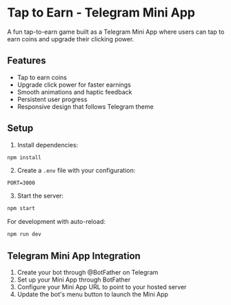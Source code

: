 # Tap to Earn - Telegram Mini App

A fun tap-to-earn game built as a Telegram Mini App where users can tap to earn coins and upgrade their clicking power.

## Features
- Tap to earn coins
- Upgrade click power for faster earnings
- Smooth animations and haptic feedback
- Persistent user progress
- Responsive design that follows Telegram theme

## Setup

1. Install dependencies:
```bash
npm install
```

2. Create a `.env` file with your configuration:
```
PORT=3000
```

3. Start the server:
```bash
npm start
```

For development with auto-reload:
```bash
npm run dev
```

## Telegram Mini App Integration

1. Create your bot through @BotFather on Telegram
2. Set up your Mini App through BotFather
3. Configure your Mini App URL to point to your hosted server
4. Update the bot's menu button to launch the Mini App
